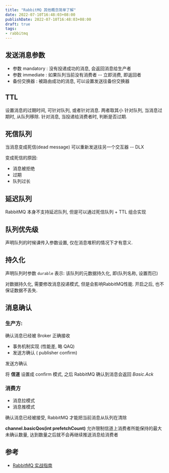 ```yaml
---
title: "RabbitMQ 其他概念简单了解"
date: 2022-07-10T16:48:03+08:00
publishDate: 2022-07-10T16:48:03+08:00
draft: true
tags:
- rabbitmq
---
```


## 发送消息参数

- 参数 mandatory : 没有投递成功的消息, 会返回消息给生产者
- 参数 immediate : 如果队列当前没有消费者 -- 立即消费, 即返回者
- 备份交换器 : 被路由成功的消息, 可以设置发送往备份交换器

## TTL 

设置消息的过期时间, 可针对队列, 或者针对消息. 两者取其小
	针对队列, 当消息过期时, 从队列移除. 
	针对消息, 当投递给消费者时, 判断是否过期.
	

## 死信队列

当消息变成死信(dead message) 可以重新发送往另一个交互器 -- DLX

变成死信的原因:
- 消息被拒绝
- 过期
- 队列过长


## 延迟队列

RabbitMQ 本身不支持延迟队列, 但是可以通过死信队列 + TTL 组合实现


## 队列优先级

声明队列的时候课传入参数设置, 仅在消息堆积的情况下才有意义. 


## 持久化

声明队列时参数 `durable` 表示: 该队列的元数据持久化, 即(队列名称, 设置而已)

对数据持久化, 需要修改消息投递模式, 但是会影响RabbitMQ性能. 开启之后, 也不保证数据不丢失. 


## 消息确认

### 生产方:

确认消息已经被 Broker 正确接收

- 事务机制实现 (性能差, 略 QAQ)
- 发送方确认 ( publisher confirm) 
	
发送方确认

将 **信道** 设置成 confirm 模式, 之后 RabbitMQ 确认到消息会返回 *Basic.Ack*

### 消费方

- 消息拉模式
- 消息推模式

确认消息已经被接受, RabbitMQ 才能把当前消息从队列在清除

**channel.basicQos(int prefetchCount)** 
允许限制信道上消费者所能保持的最大未确认数量, 达到数量之后就不会再继续推送消息给消费者

## 参考
- [RabbitMQ 实战指南](https://book.douban.com/subject/27591386/)
